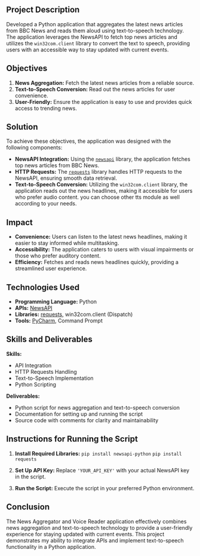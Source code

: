 ﻿## Project Description

Developed a Python application that aggregates the latest news articles from BBC News and reads them aloud using text-to-speech technology. The application leverages the NewsAPI to fetch top news articles and utilizes the `win32com.client` library to convert the text to speech, providing users with an accessible way to stay updated with current events.

## Objectives

1.  **News Aggregation:** Fetch the latest news articles from a reliable source.
2.  **Text-to-Speech Conversion:** Read out the news articles for user convenience.
3.  **User-Friendly:** Ensure the application is easy to use and provides quick access to trending news.

## Solution

To achieve these objectives, the application was designed with the following components:

-   **NewsAPI Integration:** Using the [`newsapi`](https://newsapi.org/docs/client-libraries/python) library, the application fetches top news articles from BBC News.
-   **HTTP Requests:** The [`requests`](https://requests.readthedocs.io/) library handles HTTP requests to the NewsAPI, ensuring smooth data retrieval.
-   **Text-to-Speech Conversion:** Utilizing the `win32com.client` library, the application reads out the news headlines, making it accessible for users who prefer audio content. you can choose other tts module as well according to your needs.

## Impact

-   **Convenience:** Users can listen to the latest news headlines, making it easier to stay informed while multitasking.
-   **Accessibility:** The application caters to users with visual impairments or those who prefer auditory content.
-   **Efficiency:** Fetches and reads news headlines quickly, providing a streamlined user experience.

## Technologies Used

-   **Programming Language:** Python
-   **APIs:** [NewsAPI](https://newsapi.org)
-   **Libraries:** [requests](https://requests.readthedocs.io/), win32com.client (Dispatch)
-   **Tools:** [PyCharm](https://www.jetbrains.com/pycharm/), Command Prompt

## Skills and Deliverables

**Skills:**

-   API Integration
-   HTTP Requests Handling
-   Text-to-Speech Implementation
-   Python Scripting

**Deliverables:**

-   Python script for news aggregation and text-to-speech conversion
-   Documentation for setting up and running the script
-   Source code with comments for clarity and maintainability


## Instructions for Running the Script

1.  **Install Required Libraries:**
   `pip install newsapi-python`
   `pip install requests`
  
2.  **Set Up API Key:** Replace `'YOUR_API_KEY'` with your actual NewsAPI key in the script.
3.  **Run the Script:** Execute the script in your preferred Python environment.

## Conclusion

The News Aggregator and Voice Reader application effectively combines news aggregation and text-to-speech technology to provide a user-friendly experience for staying updated with current events. This project demonstrates my ability to integrate APIs and implement text-to-speech functionality in a Python application.

